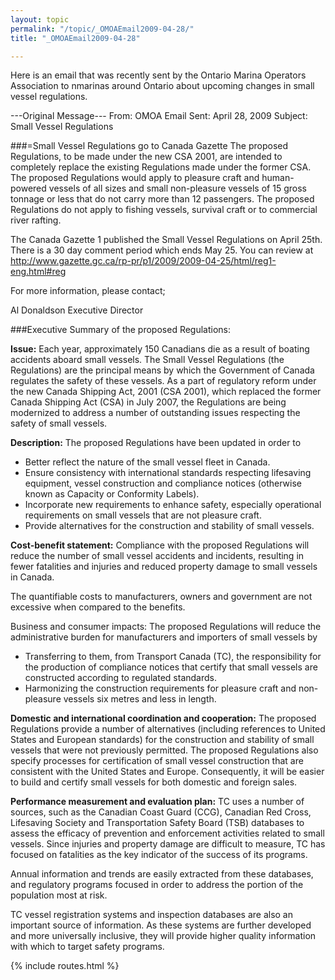 ```yaml
---
layout: topic
permalink: "/topic/_OMOAEmail2009-04-28/"
title: "_OMOAEmail2009-04-28"

---
```



Here is an email that was recently sent by the Ontario Marina Operators Association to nmarinas around Ontario about upcoming changes in small vessel regulations.

<div class="readercomment">

---Original Message---
From: OMOA Email
Sent: April 28, 2009
Subject: Small Vessel Regulations

###=Small Vessel Regulations go to Canada Gazette
The proposed Regulations, to be made under the new CSA 2001, are intended to completely replace the existing Regulations made under the former CSA. The proposed Regulations would apply to pleasure craft and human-powered vessels of all sizes and small non-pleasure vessels of 15 gross tonnage or less that do not carry more than 12 passengers. The proposed Regulations do not apply to fishing vessels, survival craft or to commercial river rafting.

The Canada Gazette 1 published the Small Vessel Regulations on April 25th. There is a 30 day comment period which ends May 25. You can review at http://www.gazette.gc.ca/rp-pr/p1/2009/2009-04-25/html/reg1-eng.html#reg

For more information, please contact;

Al Donaldson
Executive Director

###Executive Summary of the proposed Regulations:

**Issue:** Each year, approximately 150 Canadians die as a result of boating accidents aboard small vessels. The Small Vessel Regulations (the Regulations) are the principal means by which the Government of Canada regulates the safety of these vessels. As a part of regulatory reform under the new Canada Shipping Act, 2001 (CSA 2001), which replaced the former Canada Shipping Act (CSA) in July 2007, the Regulations are being modernized to address a number of outstanding issues respecting the safety of small vessels.

**Description:** The proposed Regulations have been updated in order to

* Better reflect the nature of the small vessel fleet in Canada.
* Ensure consistency with international standards respecting lifesaving equipment, vessel construction and compliance notices (otherwise known as Capacity or Conformity Labels).
* Incorporate new requirements to enhance safety, especially operational requirements on small vessels that are not pleasure craft.
* Provide alternatives for the construction and stability of small vessels.

**Cost-benefit statement:** Compliance with the proposed Regulations will reduce the number of small vessel accidents and incidents, resulting in fewer fatalities and injuries and reduced property damage to small vessels in Canada.

The quantifiable costs to manufacturers, owners and government are not excessive when compared to the benefits.

Business and consumer impacts: The proposed Regulations will reduce the administrative burden for manufacturers and importers of small vessels by

* Transferring to them, from Transport Canada (TC), the responsibility for the production of compliance notices that certify that small vessels are constructed according to regulated standards.
* Harmonizing the construction requirements for pleasure craft and non-pleasure vessels six metres and less in length.

**Domestic and international coordination and cooperation:** The proposed Regulations provide a number of alternatives (including references to United States and European standards) for the construction and stability of small vessels that were not previously permitted. The proposed Regulations also specify processes for certification of small vessel construction that are consistent with the United States and Europe. Consequently, it will be easier to build and certify small vessels for both domestic and foreign sales.


**Performance measurement and evaluation plan:** TC uses a number of sources, such as the Canadian Coast Guard (CCG), Canadian Red Cross, Lifesaving Society and Transportation Safety Board (TSB) databases to assess the efficacy of prevention and enforcement activities related to small vessels. Since injuries and property damage are difficult to measure, TC has focused on fatalities as the key indicator of the success of its programs.

Annual information and trends are easily extracted from these databases, and regulatory programs focused in order to address the portion of the population most at risk.

TC vessel registration systems and inspection databases are also an important source of information. As these systems are further developed and more universally inclusive, they will provide higher quality information with which to target safety programs.
</div>

{% include routes.html %}
